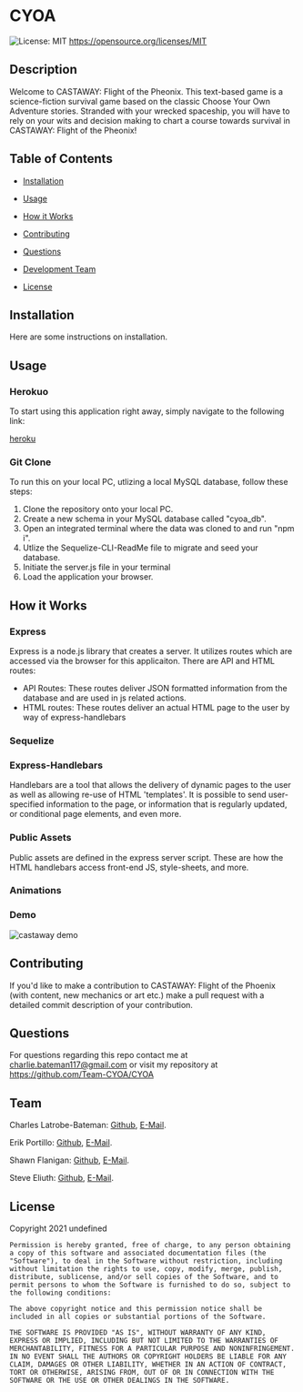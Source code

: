 # CYOA
![License: MIT](https://img.shields.io/badge/License-MIT-yellow.svg)
https://opensource.org/licenses/MIT

## Description

Welcome to CASTAWAY: Flight of the Pheonix. This text-based game is a science-fiction survival game based on the classic Choose Your Own Adventure stories. Stranded with your wrecked spaceship, you will have to rely on your wits and decision making to chart a course towards survival in CASTAWAY: Flight of the Pheonix!

      
## Table of Contents 
      
* [Installation](#installation)
      
* [Usage](#usage)
      
* [How it Works](#HowitWorks)

* [Contributing](#contributing)
      
* [Questions](#questions)

* [Development Team](#team)

* [License](#license)
      
## Installation

Here are some instructions on installation.
      
## Usage

### Herokuo
To start using this application right away, simply navigate to the following link:

[heroku](heroku.com)

### Git Clone
To run this on your local PC, utlizing a local MySQL database, follow these steps:
1. Clone the repository onto your local PC.
2. Create a new schema in your MySQL database called "cyoa_db".
3. Open an integrated terminal where the data was cloned to and run "npm i".
4. Utlize the Sequelize-CLI-ReadMe file to migrate and seed your database.
5. Initiate the server.js file in your terminal
6. Load the application your browser.

## How it Works

### Express
Express is a node.js library that creates a server. It utilizes routes which are accessed via the browser for this applicaiton. There are API and HTML routes:
* API Routes: These routes deliver JSON formatted information from the database and are used in js related actions.
* HTML routes: These routes deliver an actual HTML page to the user by way of express-handlebars

### Sequelize

### Express-Handlebars
Handlebars are a tool that allows the delivery of dynamic pages to the user as well as allowing re-use of HTML 'templates'. It is possible to send user-specified information to the page, or information that is regularly updated, or conditional page elements, and even more.

### Public Assets
Public assets are defined in the express server script. These are how the HTML handlebars access front-end JS, style-sheets, and more.

### Animations

### Demo

![castaway demo](public/assets/images/castawayDemo.gif)

## Contributing

If you'd like to make a contribution to CASTAWAY: Flight of the Phoenix (with content, new mechanics or art etc.) make a pull request with a detailed commit description of your contribution. 
      
## Questions

For questions regarding this repo contact me at charlie.bateman117@gmail.com or visit my repository at https://github.com/Team-CYOA/CYOA

## Team

Charles Latrobe-Bateman: [Github](https://github.com/Clatrobe00), [E-Mail](charlie.bateman117@gmail.com).

Erik Portillo: [Github](https://github.com/Shawnmflanigan), [E-Mail](erik.justin.portillo@gmail.com).

Shawn Flanigan: [Github](https://github.com/rasputinforever), [E-Mail](shawnmflanigan@gmail.com).

Steve Eliuth: [Github](https://github.com/Eliuth4k9), [E-Mail]( eh26steve@gmail.com). 


## License

Copyright 2021 undefined

    Permission is hereby granted, free of charge, to any person obtaining a copy of this software and associated documentation files (the "Software"), to deal in the Software without restriction, including without limitation the rights to use, copy, modify, merge, publish, distribute, sublicense, and/or sell copies of the Software, and to permit persons to whom the Software is furnished to do so, subject to the following conditions:
    
    The above copyright notice and this permission notice shall be included in all copies or substantial portions of the Software.
    
    THE SOFTWARE IS PROVIDED "AS IS", WITHOUT WARRANTY OF ANY KIND, EXPRESS OR IMPLIED, INCLUDING BUT NOT LIMITED TO THE WARRANTIES OF MERCHANTABILITY, FITNESS FOR A PARTICULAR PURPOSE AND NONINFRINGEMENT. IN NO EVENT SHALL THE AUTHORS OR COPYRIGHT HOLDERS BE LIABLE FOR ANY CLAIM, DAMAGES OR OTHER LIABILITY, WHETHER IN AN ACTION OF CONTRACT, TORT OR OTHERWISE, ARISING FROM, OUT OF OR IN CONNECTION WITH THE SOFTWARE OR THE USE OR OTHER DEALINGS IN THE SOFTWARE.